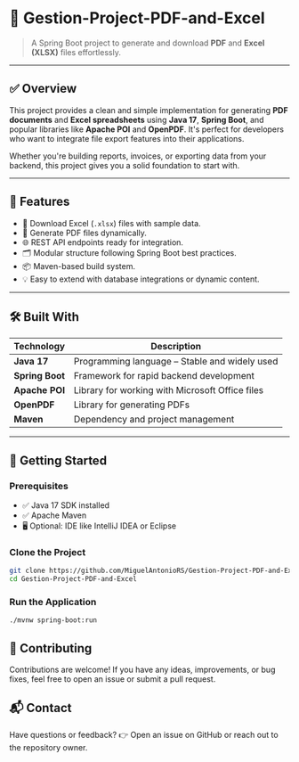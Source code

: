 # 📄 Gestion-Project-PDF-and-Excel

> A Spring Boot project to generate and download **PDF** and **Excel (XLSX)** files effortlessly.

---

## ✅ Overview

This project provides a clean and simple implementation for generating **PDF documents** and **Excel spreadsheets** using **Java 17**, **Spring Boot**, and popular libraries like **Apache POI** and **OpenPDF**. It's perfect for developers who want to integrate file export features into their applications.

Whether you're building reports, invoices, or exporting data from your backend, this project gives you a solid foundation to start with.

--- 

## 🧰 Features

- 🔽 Download Excel (`.xlsx`) files with sample data.
- 📄 Generate PDF files dynamically.
- 🌐 REST API endpoints ready for integration.
- 🗂️ Modular structure following Spring Boot best practices.
- 📦 Maven-based build system.
- 💡 Easy to extend with database integrations or dynamic content.

---

## 🛠️ Built With

| Technology | Description |
|----------|-------------|
| **Java 17** | Programming language – Stable and widely used |
| **Spring Boot** | Framework for rapid backend development |
| **Apache POI** | Library for working with Microsoft Office files |
| **OpenPDF** | Library for generating PDFs |
| **Maven** | Dependency and project management |

---

## 🚀 Getting Started

### Prerequisites

- ✅ Java 17 SDK installed
- ✅ Apache Maven
- 🖥️ Optional: IDE like IntelliJ IDEA or Eclipse

### Clone the Project

```bash
git clone https://github.com/MiguelAntonioRS/Gestion-Project-PDF-and-Excel.git 
cd Gestion-Project-PDF-and-Excel
```
### Run the Application
```bash
./mvnw spring-boot:run
```

## 🌟 Contributing 

Contributions are welcome! If you have any ideas, improvements, or bug fixes, feel free to open an issue or submit a pull request.

## 📬 Contact 

Have questions or feedback?
👉 Open an issue on GitHub or reach out to the repository owner.
